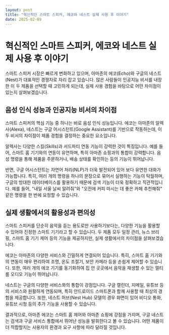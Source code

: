 ```yaml
---
layout: post
title: "혁신적인 스마트 스피커, 에코와 네스트 실제 사용 후 이야기"
date: 2025-02-09
---
```


# 혁신적인 스마트 스피커, 에코와 네스트 실제 사용 후 이야기

스마트 스피커 시장은 빠르게 변화하고 있으며, 아마존의 에코(Echo)와 구글의 네스트(Nest)가 대표적인 경쟁자로 자리 잡고 있습니다. 많은 사람들이 인공지능 비서를 내장한 이 두 제품을 선택할 때 고민하게 되는데, 실제 사용 경험을 바탕으로 어떤 차이점이 있는지 살펴보겠습니다.

## 음성 인식 성능과 인공지능 비서의 차이점

스마트 스피커의 핵심 기능 중 하나는 바로 음성 인식 성능입니다. 에코는 아마존의 알렉사(Alexa), 네스트는 구글 어시스턴트(Google Assistant)를 기반으로 작동하는데, 이 두 비서의 차이점이 제품 경험을 결정하는 중요한 요소입니다.

알렉사는 다양한 스킬(Skills)과 서드파티 연동 기능이 강력한 것이 특징입니다. 예를 들어, 스마트 홈 기기와의 연동이 유연하며, 특히 아마존 쇼핑과의 통합이 강력합니다. 음성 명령을 통해 제품을 주문하거나, 배송 상태를 확인하는 등의 기능이 뛰어납니다.

반면, 구글 어시스턴트는 자연어 처리(NLP)가 더욱 발전되어 있어 보다 유연한 대화가 가능합니다. 특히, 여러 개의 명령을 하나의 문장으로 묶어서 실행하는 기능이 탁월하며, 구글의 방대한 데이터베이스를 활용하기 때문에 검색 기능이 더욱 정확하고 직관적입니다. 예를 들어, "내일 서울 날씨 알려줘"와 "오전에 커피 마시는 데 좋은 카페 추천해줘" 같은 명령을 한 번에 요청할 수 있습니다.

## 실제 생활에서의 활용성과 편의성

스마트 스피커를 단순히 음악을 듣는 용도로만 사용하기보다는, 다양한 기능을 활용할 수 있어야 진정한 스마트 기기라고 할 수 있습니다. 두 제품 모두 일정 관리, 뉴스 브리핑, 스마트 홈 기기 제어 등의 기능을 제공하지만, 실제 생활에서의 차이점을 살펴보겠습니다.

에코는 아마존의 다양한 서비스와 긴밀하게 연결되어 있습니다. 특히, 스마트 홈 기기와의 연동이 매우 편리하여 조명, 온도 조절기, 보안 카메라 등을 손쉽게 제어할 수 있습니다. 또한, 여러 개의 에코 기기를 동기화하여 집 안 곳곳에서 음악을 재생할 수 있는 멀티룸 오디오 기능이 뛰어납니다.

네스트는 구글의 다양한 서비스와의 통합이 강점입니다. 구글 캘린더, 지메일, 유튜브 등의 서비스와 원활하게 연동되며, 특히 안드로이드 스마트폰과 함께 사용할 때 최상의 경험을 제공합니다. 또한, 네스트 허브(Nest Hub) 모델의 경우 화면이 있어 비디오 통화, 유튜브 시청 등의 추가 기능을 사용할 수 있습니다.

결과적으로, 아마존 에코는 스마트 홈 제어와 아마존 쇼핑에 강점을 가지며, 구글 네스트는 검색과 구글 서비스 통합에서 뛰어난 성능을 발휘한다고 볼 수 있습니다. 어떤 제품이 더 적합할지는 사용자의 환경과 요구 사항에 따라 달라질 것입니다.
